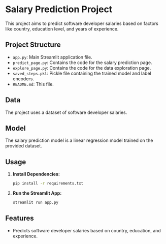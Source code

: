 # Salary Prediction Project

This project aims to predict software developer salaries based on factors like country, education level, and years of experience.

## Project Structure

* `app.py`: Main Streamlit application file.
* `predict_page.py`: Contains the code for the salary prediction page.
* `explore_page.py`: Contains the code for the data exploration page.
* `saved_steps.pkl`: Pickle file containing the trained model and label encoders.
* `README.md`: This file.

## Data

The project uses a dataset of software developer salaries.

## Model

The salary prediction model is a linear regression model trained on the provided dataset.

## Usage

1.  **Install Dependencies:**
    ```bash
    pip install -r requirements.txt
    ```
2.  **Run the Streamlit App:**
    ```bash
    streamlit run app.py
    ```

## Features

* Predicts software developer salaries based on country, education, and experience.


